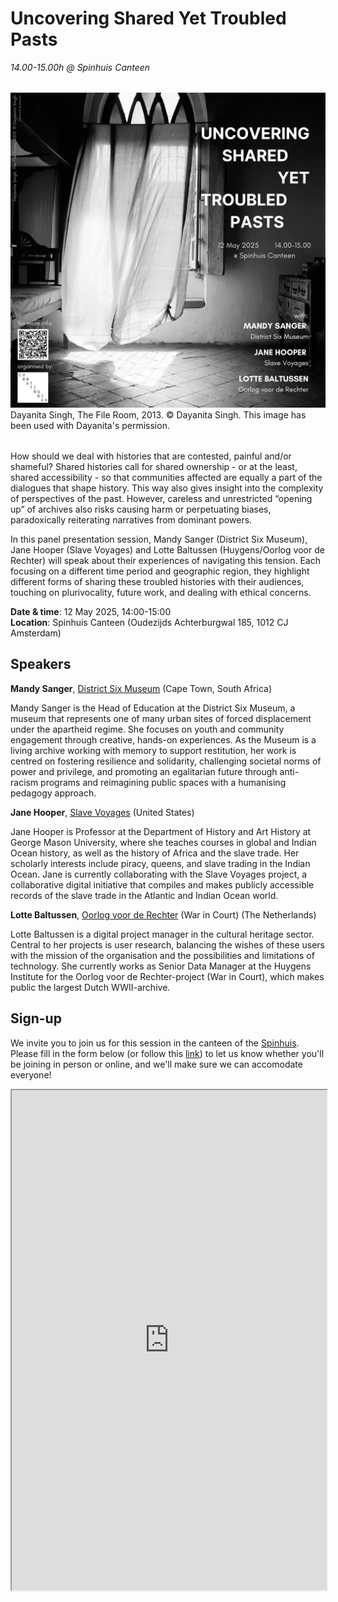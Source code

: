 # Uncovering Shared Yet Troubled Pasts
_14.00-15.00h @ Spinhuis Canteen_

<figure style="width: 100%; margin: 2rem auto">
  <img src="/static/img/UNCOVERING SHARED YET TROUBLED PASTS poster.png" alt="poster of image of window by Dayanita Singh and some details"> 
  <figcaption>Dayanita Singh, The File Room, 2013. © Dayanita Singh.
This image has been used with Dayanita's permission. </a>
</figcaption> 
</figure>

How should we deal with histories that are contested, painful and/or shameful? Shared histories call for shared ownership - or at the least, shared accessibility - so that communities affected are equally a part of the dialogues that shape history. This way also gives insight into the complexity of perspectives of the past. However, careless and unrestricted “opening up” of archives also risks causing harm or perpetuating biases, paradoxically reiterating narratives from dominant powers. 

In this panel presentation session, Mandy Sanger (District Six Museum), Jane Hooper (Slave Voyages) and Lotte Baltussen (Huygens/Oorlog voor de Rechter) will speak about their experiences of navigating this tension. Each focusing on a different time period and geographic region, they highlight different forms of sharing these troubled histories with their audiences, touching on plurivocality, future work, and dealing with ethical concerns. 

**Date & time**: 12 May 2025, 14:00-15:00 <br/>
**Location**: Spinhuis Canteen (Oudezijds Achterburgwal 185, 1012 CJ Amsterdam)

## Speakers 
**Mandy Sanger**, [District Six Museum](https://www.districtsix.co.za/) (Cape Town, South Africa) 

Mandy Sanger is the Head of Education at the District Six Museum, a museum that represents one of many urban sites of forced displacement under the apartheid regime. She focuses on youth and community engagement through creative, hands-on experiences. As the Museum is a living archive working with memory to support restitution, her work is centred on fostering resilience and solidarity, challenging societal norms of power and privilege, and promoting an egalitarian future through anti-racism programs and reimagining public spaces with a humanising pedagogy approach.

**Jane Hooper**, [Slave Voyages](https://www.slavevoyages.org/) (United States)

Jane Hooper is Professor at the Department of History and Art History at George Mason University, where she teaches courses in global and Indian Ocean history, as well as the history of Africa and the slave trade. Her scholarly interests include piracy, queens, and slave trading in the Indian Ocean. Jane is currently collaborating with the Slave Voyages project, a collaborative digital initiative that compiles and makes publicly accessible records of the slave trade in the Atlantic and Indian Ocean world. 

**Lotte Baltussen**, [Oorlog voor de Rechter](https://oorlogvoorderechter.nl/) (War in Court) (The Netherlands)

Lotte Baltussen is a digital project manager in the cultural heritage sector. Central to her projects is user research, balancing the wishes of these users with the mission of the organisation and the possibilities and limitations of technology. She currently works as Senior Data Manager at the Huygens Institute for the Oorlog voor de Rechter-project (War in Court), which makes public the largest Dutch WWII-archive. 




## Sign-up
We invite you to join us for this session in the canteen of the [Spinhuis](https://g.co/kgs/1eJzQAk). Please fill in the form below (or follow this [link](https://forms.office.com/Pages/ResponsePage.aspx?id=yFCH6vTj9U-kP-iCC-CffiiaNA1l0JdLs5tjlJ5DnJ9UMUFZSlcyODdIT1ZSVlhGSlNFSk9LVkVMVi4u)) to let us know whether you'll be joining in person or online, and we'll make sure we can accomodate everyone!

<iframe
  id="signup form"
  title="Signup form"
  width="100%"
  height="800"
  src="https://forms.office.com/Pages/ResponsePage.aspx?id=yFCH6vTj9U-kP-iCC-CffiiaNA1l0JdLs5tjlJ5DnJ9UMUFZSlcyODdIT1ZSVlhGSlNFSk9LVkVMVi4u">
</iframe>
